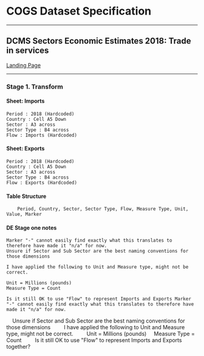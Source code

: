 # COGS Dataset Specification
----------

## DCMS Sectors Economic Estimates 2018: Trade in services

[Landing Page](https://www.gov.uk/government/statistics/dcms-sectors-economic-estimates-2018-trade-in-services)

----------

### Stage 1. Transform

#### Sheet: Imports 
    Period : 2018 (Hardcoded)
    Country : Cell A5 Down 
    Sector : A3 across
    Sector Type : B4 across
    Flow : Imports (Hardcoded)
    
#### Sheet: Exports 
    Period : 2018 (Hardcoded)
    Country : Cell A5 Down 
    Sector : A3 across
    Sector Type : B4 across
    Flow : Exports (Hardcoded)

#### Table Structure

		Period, Country, Sector, Sector Type, Flow, Measure Type, Unit, Value, Marker

#### DE Stage one notes 
    Marker "-" cannot easily find exactly what this translates to therefore have made it "n/a" for now. 
    Unsure if Sector and Sub Sector are the best naming conventions for those dimensions 
    
    I have applied the following to Unit and Measure type, might not be correct. 
    
    Unit = Millions (pounds)
    Measure Type = Count 
    
    Is it still OK to use "Flow" to represent Imports and Exports Marker "-" cannot easily find exactly what this translates to therefore have made it "n/a" for now. 
    Unsure if Sector and Sub Sector are the best naming conventions for those dimensions 
    
    I have applied the following to Unit and Measure type, might not be correct. 
    
    Unit = Millions (pounds)
    Measure Type = Count 
    
    Is it still OK to use "Flow" to represent Imports and Exports together?
